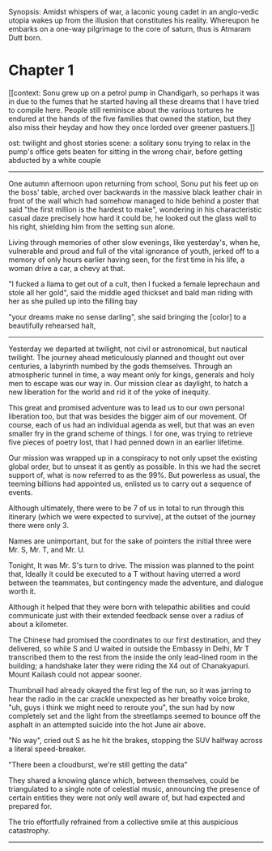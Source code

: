 Synopsis: Amidst whispers of war, a laconic young cadet in an anglo-vedic utopia wakes up from the illusion that constitutes his reality. Whereupon he embarks on a one-way pilgrimage to the core of saturn, thus is Atmaram Dutt born.


# Chapter 1

[[context: Sonu grew up on a petrol pump in Chandigarh, so perhaps it was  in due to the fumes that he started having all these dreams that I have tried to compile here. People still reminisce about the various tortures he endured at the hands of the five families that owned the station, but they also miss their heyday and how they once lorded over greener pastuers.]]

ost: twilight and ghost stories
scene: a solitary sonu trying to relax in the pump's office gets beaten for sitting in the wrong chair, before getting abducted by a white couple

---

One autumn afternoon upon returning from school, Sonu put his feet up on the boss' table, arched over backwards in the massive black leather chair in front of the wall which had somehow managed to hide behind a poster that said "the first million is the hardest to make", wondering in his characteristic casual daze precisely how hard it could be, he looked out the glass wall to his right, shielding him from the setting sun alone.

Living through memories of other slow evenings, like yesterday's, when he, vulnerable and proud and full of the vital ignorance of youth, jerked off to a memory of only hours earlier having seen, for the first time in his life, a woman drive a car, a chevy at that. 

"I fucked a llama to get out of a cult, then I fucked a female leprechaun and stole all her gold", said the middle aged thickset and bald man riding with her as she pulled up into the filling bay

"your dreams make no sense darling", she said  bringing the [color] to a beautifully rehearsed halt, 



---


Yesterday we departed at twilight, not civil or astronomical, but nautical twilight. The journey ahead meticulously planned and thought out over centuries, a labyrinth numbed by the gods themselves. Through an atmospheric tunnel in time, a way meant only for kings, generals and holy men to escape was our way in. Our mission clear as daylight, to hatch a new liberation for the world and rid it of the yoke of inequity.

This great and promised adventure was to lead us to our own personal liberation too, but that was besides the bigger aim of our movement. Of course, each of us had an individual agenda as well, but that was an even smaller fry in the grand scheme of things. I for one, was trying to retrieve five pieces of poetry lost, that I had penned down in an earlier lifetime.


Our mission was wrapped up in a conspiracy to not only upset the existing global order, but to unseat it as gently as possible. In this we had the secret support of, what is now referred to as the 99%. But powerless as usual, the teeming billions had appointed us, enlisted us to carry out a sequence of events.


Although ultimately, there were to be 7 of us in total to run through this itinerary (which we were expected to survive), at the outset of the journey there were only 3. 


Names are unimportant, but for the sake of pointers the initial three were Mr. S, Mr. T, and Mr. U.


Tonight, It was Mr. S's turn to drive. The mission was planned to the point that, Ideally it could be executed to a T without having uterred a word between the teammates, but contingency made the adventure, and dialogue worth it. 


Although it helped that they were born with telepathic abilities and could communicate just with their extended feedback sense over a radius of about a kilometer.


The Chinese had promised the coordinates to our first destination, and they delivered, so while S and U waited in outside the Embassy in Delhi, Mr T transcribed them to the rest from the inside the only lead-lined room in the building; a handshake later they were riding the X4 out of Chanakyapuri. Mount Kailash could not appear sooner.


Thumbnail had already okayed the first leg of the run, so it was jarring to hear the radio in the car crackle unexpected as her breathy voice broke, "uh, guys i think we might need to reroute you", the sun had by now completely set and the light from the streetlamps  seemed to bounce off the asphalt in an attempted suicide into the hot June air above. 

"No way", cried out S as he hit the brakes, stopping the SUV halfway across a literal  speed-breaker.


"There been a cloudburst, we're still getting the data"


They shared a knowing glance which, between themselves, could be triangulated to a single note of celestial music, announcing the presence of certain entities they were not only well aware of, but had expected and prepared for. 



The trio effortfully refrained from a collective smile at this auspicious catastrophy.




---

